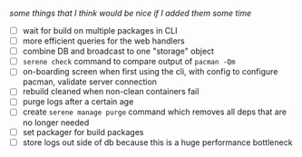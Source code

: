*some things that I think would be nice if I added them some time*

- [ ] wait for build on multiple packages in CLI
- [ ] more efficient queries for the web handlers
- [ ] combine DB and broadcast to one "storage" object
- [ ] `serene check` command to compare output of `pacman -Qm`
- [ ] on-boarding screen when first using the cli, with config to configure pacman, validate server connection
- [ ] rebuild cleaned when non-clean containers fail
- [ ] purge logs after a certain age
- [ ] create `serene manage purge` command which removes all deps that are no longer needed
- [ ] set packager for build packages
- [ ] store logs out side of db because this is a huge performance bottleneck
